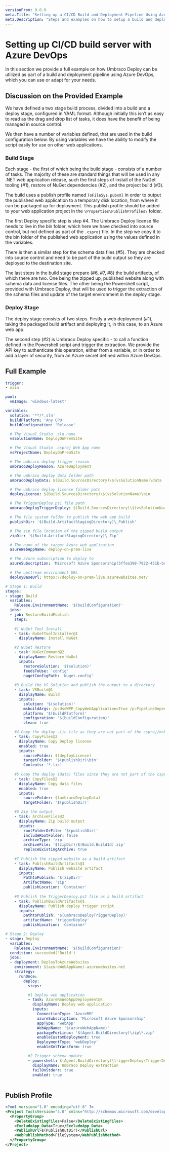 ```yaml
---
versionFrom: 8.0.0
meta.Title: "Setting up a CI/CD Build and Deployment Pipeline Using Azure DevOps"
meta.Description: "Steps and examples on how to setup a build and deployment pipeline for Umbraco Deploy using Azure DevOps"
---
```


# Setting up CI/CD build server with Azure DevOps

In this section we provide a full example on how Umbraco Deploy can be utilized as part of a build and deployment pipeline using Azure DevOps, which you can use or adapt for your needs.

## Discussion on the Provided Example

We have defined a two stage build process, divided into a build and a deploy stage, configured in YAML format.  Although initially this isn’t as easy to read as the drag and drop list of tasks, it does have the benefit of being managed in source control.

We then have a number of variables defined, that are used in the build configuration below.  By using variables we have the ability to modify the script easily for use on other web applications.

### Build Stage

Each stage - the first of which being the build stage - consists of a number of tasks.  The majority of these are standard things that will be used in any .NET web application release, such the first steps of install of the NuGet tooling (#1), restore of NuGet dependencies (#2), and the project build (#3).

The build uses a publish profile named `ToFileSys.pubxml` in order to output the published web application to a temporary disk location, from where it can be packaged up for deployment.  This publish profile should be added to your web application project in the `\Properties\PublishProfiles\` folder.

The first Deploy specific step is step #4.  The Umbraco Deploy license file needs to live in the bin folder, which here we have checked into source control, but not defined as part of the `.csproj` file.  In the step we copy it to the bin folder of the published web application using the values defined in the variables.

There is then a similar step for the schema data files (#5).  They are checked into source control and need to be part of the build output so they are deployed to the destination site.

The last steps in the build stage prepare (#6, #7, #8) the build artifacts, of which there are two.  One being the zipped up, published website along with schema data and license files.  The other being the Powershell script, provided with Umbraco Deploy, that will be used to trigger the extraction of the schema files and update of the target environment in the deploy stage.

### Deploy Stage

The deploy stage consists of two steps.  Firstly a web deployment (#1), taking the packaged build artifact and deploying it, in this case, to an Azure web app.  

The second step (#2) is Umbraco Deploy specific - to call a function defined in the Powershell script and trigger the extraction.  We provide the API key to authenticate this operation, either from a variable, or in order to add a layer of security, from an Azure secret defined within Azure DevOps.


## Full Example

```yaml
trigger:
- main

pool:
  vmImage: 'windows-latest'

variables:
  solution: '**/*.sln'
  buildPlatform: 'Any CPU'
  buildConfiguration: 'Release'

  # The Visual Studio .sln name
  vsSolutionName: DeployOnPremSite 

  # The Visual Studio .csproj Web App name
  vsProjectName: DeployOnPremSite

  # The umbraco deploy trigger reason
  umbracoDeployReason: AzureDeployment

  # The umbraco deploy data folder path
  umbracoDeployData: $(Build.SourcesDirectory)\$(vsSolutionName)\data

  # The umbraco deploy license folder path
  deployLicense: $(Build.SourcesDirectory)\$(vsSolutionName)\bin

  # The TriggerDeploy.ps1 file path
  umbracoDeployTriggerDeploy: $(Build.SourcesDirectory)\$(vsSolutionName)\TriggerDeploy.ps1

  # The file system folder to publish the web app build
  publishDir: '$(Build.ArtifactStagingDirectory)\_Publish'

  # The zip file location of the zipped build output
  zipDir: '$(Build.ArtifactStagingDirectory)\_Zip'

  # The name of the target Azure web application
  azureWebAppName: deploy-on-prem-live

  # The azure subscription to deploy to
  azureSubscription: 'Microsoft Azure Sponsorship(5ffea398-7922-451b-bd72-fbe725185cbf)'

  # The upstream environment URL
  deployBaseUrl: https://deploy-on-prem-live.azurewebsites.net/

# Stage 1: Build
stages:
- stage: Build
  variables:
    Release.EnvironmentName: '$(buildConfiguration)'
  jobs: 
  - job: RestoreBuildPublish
    steps:
    
    #1 NuGet Tool Install
    - task: NuGetToolInstaller@1
      displayName: Install NuGet

    #2 NuGet Restore
    - task: NuGetCommand@2
      displayName: Restore NuGet
      inputs:
        restoreSolution: '$(solution)'
        feedsToUse: 'config'
        nugetConfigPath: 'Nuget.config'
        
    #3 Build the VS Solution and publish the output to a directory
    - task: VSBuild@1
      displayName: Build
      inputs:
        solution: '$(solution)'
        msbuildArgs: /p:UseWPP_CopyWebApplication=True /p:PipelineDependsOnBuild=False /p:PublishProfile=ToFileSys.pubxml /p:DeployOnBuild=true /p:AutoParameterizationWebConfigConnectionStrings=False /p:PublishOutDir=$(publishDir) /p:MarkWebConfigAssistFilesAsExclude=false /p:TransformWebConfigEnabled=false
        platform: '$(buildPlatform)'
        configuration: '$(buildConfiguration)'
        clean: true

    #4 Copy the deploy .lic file as they are not part of the csproj/msbuild
    - task: CopyFiles@2
      displayName: Copy Deploy license
      enabled: true
      inputs:
        sourceFolder: $(deployLicense)
        targetFolder: '$(publishDir)\bin'
        Contents: '*.lic'
    
    #5 Copy the deploy (data) files since they are not part of the csproj/msbuild
    - task: CopyFiles@2
      displayName: Copy data files
      enabled: true
      inputs:
        sourceFolder: $(umbracoDeployData)
        targetFolder: '$(publishDir)'        

    #6 Zip the output    
    - task: ArchiveFiles@2
      displayName: Zip build output
      inputs:
        rootFolderOrFile: '$(publishDir)'
        includeRootFolder: false
        archiveType: 'zip'
        archiveFile: '$(zipDir)/$(Build.BuildId).zip'
        replaceExistingArchive: true
    
    #7 Publish the zipped website as a build artifact
    - task: PublishBuildArtifacts@1
      displayName: Publish website artifact
      inputs:
        PathtoPublish: '$(zipDir)'
        ArtifactName: 'zip'
        publishLocation: 'Container'
    
    #8 Publish the TriggerDeploy.ps1 file as a build artifact
    - task: PublishBuildArtifacts@1
      displayName: Publish deploy trigger script
      inputs:
        pathtoPublish: '$(umbracoDeployTriggerDeploy)' 
        artifactName: 'triggerDeploy' 
        publishLocation: 'Container'

# Stage 2: Deploy
- stage: Deploy
  variables:
    Release.EnvironmentName: '$(buildConfiguration)'
  condition: succeeded('Build')
  jobs:
  - deployment: DeployToAzureWebsites
    environment: $(azureWebAppName)-azurewebsites-net
    strategy:
      runOnce:
        deploy:
          steps:

          #1 Deploy web application
          - task: AzureRmWebAppDeployment@4
            displayName: Deploy web application
            inputs:
              ConnectionType: 'AzureRM'
              azureSubscription: 'Microsoft Azure Sponsorship'
              appType: 'webApp'
              WebAppName: '$(azureWebAppName)'
              packageForLinux: '$(Agent.BuildDirectory)\zip\*.zip'
              enableCustomDeployment: true
              DeploymentType: 'webDeploy'
              enableXmlTransform: true

          #2 Trigger schema update
          - powershell: $(Agent.BuildDirectory)\triggerDeploy\TriggerDeploy.ps1 -InformationAction:Continue -Action TriggerWithStatus -ApiKey $(deployApiKey) -BaseUrl $(deployBaseUrl) -Reason $(umbracoDeployReason) -Verbose
            displayName: Umbraco Deploy extraction
            failOnStderr: true
            enabled: true
    
```

## Publish Profile

```xml
<?xml version="1.0" encoding="utf-8" ?>
<Project ToolsVersion="4.0" xmlns="http://schemas.microsoft.com/developer/msbuild/2003">
  <PropertyGroup>
    <DeleteExistingFiles>False</DeleteExistingFiles>
    <ExcludeApp_Data>True</ExcludeApp_Data>
    <PublishUrl>$(PublishOutDir)</PublishUrl>
    <WebPublishMethod>FileSystem</WebPublishMethod>
  </PropertyGroup>
</Project>
```



